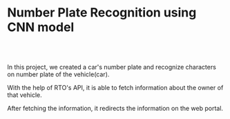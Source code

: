 
<h1 align="centre" > Number Plate Recognition using CNN model </h1>
<br>
<br>
<p> In this project, we created a car's number plate and recognize characters on number plate of the vehicle(car).</p>
<p> With the help of RTO's API, it is able to fetch information about the owner of that vehicle.</p>
<p> After fetching the information, it redirects the information on the web portal.</p>
